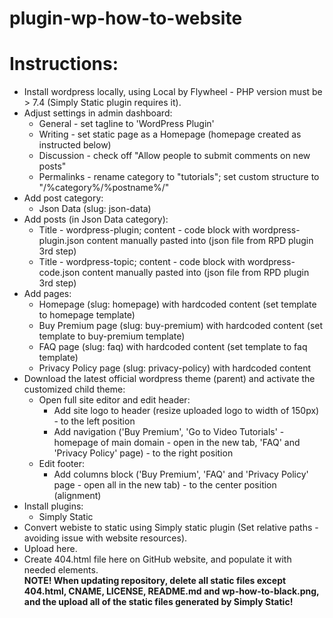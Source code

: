# plugin-wp-how-to-website

# Instructions:
- Install wordpress locally, using Local by Flywheel - PHP version must be > 7.4 (Simply Static plugin requires it).
- Adjust settings in admin dashboard:
  - General - set tagline to 'WordPress Plugin'
  - Writing - set static page as a Homepage (homepage created as instructed below)
  - Discussion - check off "Allow people to submit comments on new posts"
  - Permalinks - rename category to "tutorials"; set custom structure to "/%category%/%postname%/"
- Add post category:
  - Json Data (slug: json-data)
- Add posts (in Json Data category):
  - Title - wordpress-plugin; content - code block with wordpress-plugin.json content manually pasted into (json file from RPD plugin 3rd step)
  - Title - wordpress-topic; content - code block with wordpress-code.json content manually pasted into (json file from RPD plugin 3rd step)
- Add pages:
  - Homepage (slug: homepage) with hardcoded content (set template to homepage template)
  - Buy Premium page (slug: buy-premium) with hardcoded content (set template to buy-premium template)
  - FAQ page (slug: faq) with hardcoded content (set template to faq template)
  - Privacy Policy page (slug: privacy-policy) with hardcoded content
- Download the latest official wordpress theme (parent) and activate the customized child theme:
  - Open full site editor and edit header:
    - Add site logo to header (resize uploaded logo to width of 150px) - to the left position
    - Add navigation ('Buy Premium', 'Go to Video Tutorials' - homepage of main domain - open in the new tab, 'FAQ' and 'Privacy Policy' page) - to the right position
  - Edit footer:
    - Add columns block ('Buy Premium', 'FAQ' and 'Privacy Policy' page - open all in the new tab) - to the center position (alignment)
- Install plugins:
  - Simply Static
- Convert webiste to static using Simply static plugin (Set relative paths - avoiding issue with website resources).
- Upload here.
- Create 404.html file here on GitHub website, and populate it with needed elements. <br>
<b>NOTE! When updating repository, delete all static files except 404.html, CNAME, LICENSE, README.md and wp-how-to-black.png, and the upload all of the static files generated by Simply Static!</b>
